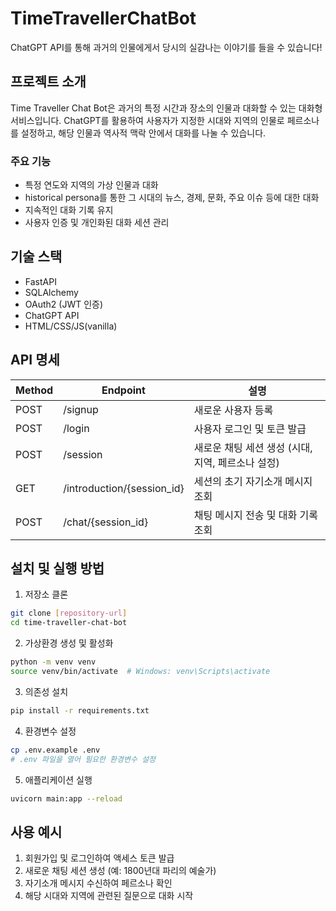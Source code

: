 # TimeTravellerChatBot

ChatGPT API를 통해 과거의 인물에게서 당시의 실감나는 이야기를 들을 수 있습니다!

## 프로젝트 소개

Time Traveller Chat Bot은 과거의 특정 시간과 장소의 인물과 대화할 수 있는 대화형 서비스입니다.
ChatGPT를 활용하여 사용자가 지정한 시대와 지역의 인물로 페르소나를 설정하고, 해당 인물과 역사적 맥락 안에서 대화를 나눌 수 있습니다.

### 주요 기능

- 특정 연도와 지역의 가상 인물과 대화
- historical persona를 통한 그 시대의 뉴스, 경제, 문화, 주요 이슈 등에 대한 대화
- 지속적인 대화 기록 유지
- 사용자 인증 및 개인화된 대화 세션 관리

## 기술 스택

- FastAPI
- SQLAlchemy
- OAuth2 (JWT 인증)
- ChatGPT API
- HTML/CSS/JS(vanilla)

## API 명세

| Method | Endpoint                   | 설명                                              |
| ------ | -------------------------- | ------------------------------------------------- |
| POST   | /signup                    | 새로운 사용자 등록                                |
| POST   | /login                     | 사용자 로그인 및 토큰 발급                        |
| POST   | /session                   | 새로운 채팅 세션 생성 (시대, 지역, 페르소나 설정) |
| GET    | /introduction/{session_id} | 세션의 초기 자기소개 메시지 조회                  |
| POST   | /chat/{session_id}         | 채팅 메시지 전송 및 대화 기록 조회                |

## 설치 및 실행 방법

1. 저장소 클론

```bash
git clone [repository-url]
cd time-traveller-chat-bot
```

2. 가상환경 생성 및 활성화

```bash
python -m venv venv
source venv/bin/activate  # Windows: venv\Scripts\activate
```

3. 의존성 설치

```bash
pip install -r requirements.txt
```

4. 환경변수 설정

```bash
cp .env.example .env
# .env 파일을 열어 필요한 환경변수 설정
```

5. 애플리케이션 실행

```bash
uvicorn main:app --reload
```

## 사용 예시

1. 회원가입 및 로그인하여 액세스 토큰 발급
2. 새로운 채팅 세션 생성 (예: 1800년대 파리의 예술가)
3. 자기소개 메시지 수신하여 페르소나 확인
4. 해당 시대와 지역에 관련된 질문으로 대화 시작
